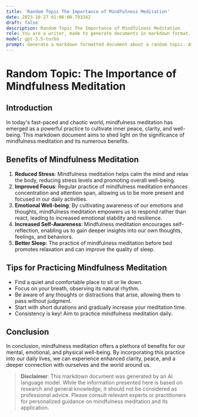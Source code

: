 ```yaml
---
title: 'Random Topic The Importance of Mindfulness Meditation'
date: 2023-10-27 01:06:00.793342
draft: false
description: Random Topic The Importance of Mindfulness Meditation
role: You are a writer, made to generate documents in markdown format. It is very important that all of the documents you generate are in valid markdown format.
model: gpt-3.5-turbo
prompt: Generate a markdown formatted document about a random topic. At the bottom, include a disclaimer explaining that the document was generated by you. The first line of the document should be the title. Make sure that the entire document is in proper markdown format, using a mix of various tags to make the document visually appealing.
---
```


# Random Topic: The Importance of Mindfulness Meditation

## Introduction
In today's fast-paced and chaotic world, mindfulness meditation has emerged as a powerful practice to cultivate inner peace, clarity, and well-being. This markdown document aims to shed light on the significance of mindfulness meditation and its numerous benefits.

## Benefits of Mindfulness Meditation
1. **Reduced Stress**: Mindfulness meditation helps calm the mind and relax the body, reducing stress levels and promoting overall well-being.
2. **Improved Focus**: Regular practice of mindfulness meditation enhances concentration and attention span, allowing us to be more present and focused in our daily activities.
3. **Emotional Well-being**: By cultivating awareness of our emotions and thoughts, mindfulness meditation empowers us to respond rather than react, leading to increased emotional stability and resilience.
4. **Increased Self-Awareness**: Mindfulness meditation encourages self-reflection, enabling us to gain deeper insights into our own thoughts, feelings, and behaviors.
5. **Better Sleep**: The practice of mindfulness meditation before bed promotes relaxation and can improve the quality of sleep.
   
## Tips for Practicing Mindfulness Meditation
- Find a quiet and comfortable place to sit or lie down.
- Focus on your breath, observing its natural rhythm.
- Be aware of any thoughts or distractions that arise, allowing them to pass without judgment.
- Start with short durations and gradually increase your meditation time.
- Consistency is key! Aim to practice mindfulness meditation daily.
  
## Conclusion
In conclusion, mindfulness meditation offers a plethora of benefits for our mental, emotional, and physical well-being. By incorporating this practice into our daily lives, we can experience enhanced clarity, peace, and a deeper connection with ourselves and the world around us.

> **Disclaimer**: This markdown document was generated by an AI language model. While the information presented here is based on research and general knowledge, it should not be considered as professional advice. Please consult relevant experts or practitioners for personalized guidance on mindfulness meditation and its application.